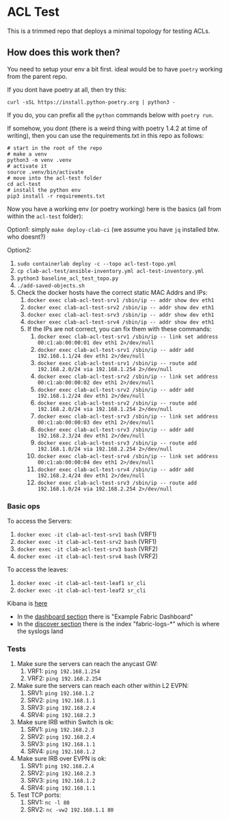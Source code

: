 # ACL Test

This is a trimmed repo that deploys a minimal topology for testing ACLs.

## How does this work then?

You need to setup your env a bit first. ideal would be to have `poetry` working from the parent repo.

If you dont have poetry at all, then try this:

`curl -sSL https://install.python-poetry.org | python3 -`

If you do, you can prefix all the `python` commands below with `poetry run`.

If somehow, you dont (there is a weird thing with poetry 1.4.2 at time of writing), then you can use the requirements.txt in this repo as follows:

```shell
# start in the root of the repo
# make a venv
python3 -m venv .venv
# activate it
source .venv/bin/activate
# move into the acl-test folder
cd acl-test
# install the python env
pip3 install -r requirements.txt
```

Now you have a working env (or poetry working) here is the basics (all from within the `acl-test` folder):

Option1: simply `make deploy-clab-ci` (we assume you have `jq` installed btw. who doesnt?)

Option2:

1. `sudo containerlab deploy -c --topo acl-test-topo.yml`
2. `cp clab-acl-test/ansible-inventory.yml acl-test-inventory.yml`
3. `python3 baseline_acl_test_topo.py`
4. `./add-saved-objects.sh`
5. Check the docker hosts have the correct static MAC Addrs and IPs:
   1. `docker exec clab-acl-test-srv1 /sbin/ip -- addr show dev eth1`
   2. `docker exec clab-acl-test-srv2 /sbin/ip -- addr show dev eth1`
   3. `docker exec clab-acl-test-srv3 /sbin/ip -- addr show dev eth1`
   4. `docker exec clab-acl-test-srv4 /sbin/ip -- addr show dev eth1`
   5. If the IPs are not correct, you can fix them with these commands:
      1. `docker exec clab-acl-test-srv1 /sbin/ip -- link set address 00:c1:ab:00:00:01 dev eth1 2>/dev/null`
      2. `docker exec clab-acl-test-srv1 /sbin/ip -- addr add 192.168.1.1/24 dev eth1 2>/dev/null`
      3. `docker exec clab-acl-test-srv1 /sbin/ip -- route add 192.168.2.0/24 via 192.168.1.254 2>/dev/null`
      4. `docker exec clab-acl-test-srv2 /sbin/ip -- link set address 00:c1:ab:00:00:02 dev eth1 2>/dev/null`
      5. `docker exec clab-acl-test-srv2 /sbin/ip -- addr add 192.168.1.2/24 dev eth1 2>/dev/null`
      6. `docker exec clab-acl-test-srv2 /sbin/ip -- route add 192.168.2.0/24 via 192.168.1.254 2>/dev/null`
      7. `docker exec clab-acl-test-srv3 /sbin/ip -- link set address 00:c1:ab:00:00:03 dev eth1 2>/dev/null`
      8. `docker exec clab-acl-test-srv3 /sbin/ip -- addr add 192.168.2.3/24 dev eth1 2>/dev/null`
      9. `docker exec clab-acl-test-srv3 /sbin/ip -- route add 192.168.1.0/24 via 192.168.2.254 2>/dev/null`
      10. `docker exec clab-acl-test-srv4 /sbin/ip -- link set address 00:c1:ab:00:00:04 dev eth1 2>/dev/null`
      11. `docker exec clab-acl-test-srv4 /sbin/ip -- addr add 192.168.2.4/24 dev eth1 2>/dev/null`
      12. `docker exec clab-acl-test-srv3 /sbin/ip -- route add 192.168.1.0/24 via 192.168.2.254 2>/dev/null`

### Basic ops

To access the Servers:

   1. `docker exec -it clab-acl-test-srv1 bash` (VRF1)
   2. `docker exec -it clab-acl-test-srv2 bash` (VRF1)
   3. `docker exec -it clab-acl-test-srv3 bash` (VRF2)
   4. `docker exec -it clab-acl-test-srv4 bash` (VRF2)

To access the leaves:

   1. `docker exec -it clab-acl-test-leaf1 sr_cli`
   2. `docker exec -it clab-acl-test-leaf2 sr_cli`

Kibana is [here](http://localhost:5601/)

* In the [dashboard section](http://localhost:5601/app/dashboards#/) there is "Example Fabric Dashboard"
* In the [discover section](http://localhost:5601/app/discover) there is the index "fabric-logs-*" which is where the syslogs land

### Tests

1. Make sure the servers can reach the anycast GW:
   1. VRF1: `ping 192.168.1.254`
   2. VRF2: `ping 192.168.2.254`
2. Make sure the servers can reach each other within L2 EVPN:
   1. SRV1: `ping 192.168.1.2`
   2. SRV2: `ping 192.168.1.1`
   3. SRV3: `ping 192.168.2.4`
   4. SRV4: `ping 192.168.2.3`
3. Make sure IRB within Switch is ok:
   1. SRV1: `ping 192.168.2.3`
   2. SRV2: `ping 192.168.2.4`
   3. SRV3: `ping 192.168.1.1`
   4. SRV4: `ping 192.168.1.2`
4. Make sure IRB over EVPN is ok:
   1. SRV1: `ping 192.168.2.4`
   2. SRV2: `ping 192.168.2.3`
   3. SRV3: `ping 192.168.1.2`
   4. SRV4: `ping 192.168.1.1`
5. Test TCP ports:
   1. SRV1: `nc -l 80`
   2. SRV2: `nc -vw2 192.168.1.1 80`
